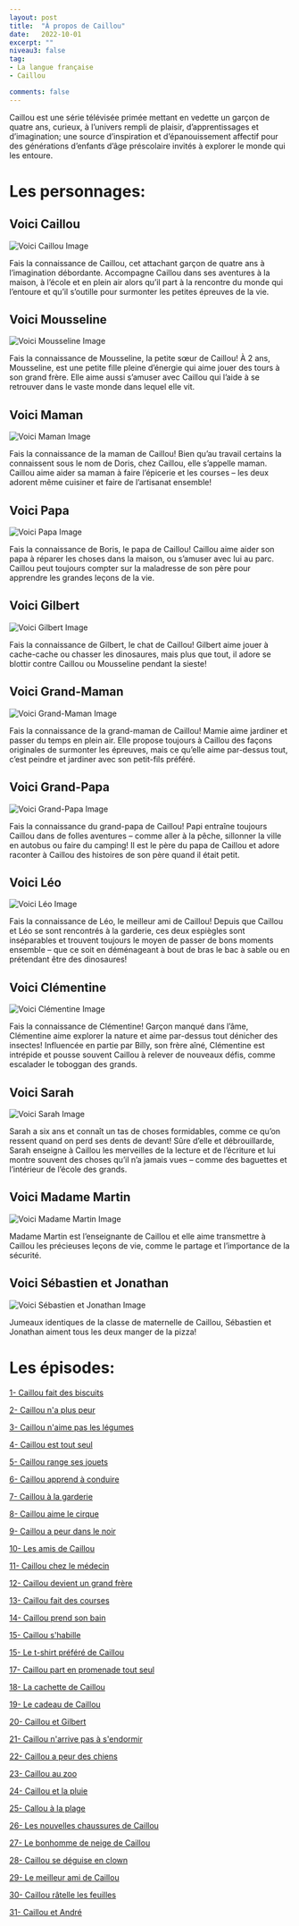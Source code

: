 ```yaml
---
layout: post
title:  "À propos de Caillou"
date:   2022-10-01
excerpt: ""
niveau3: false
tag:
- La langue française
- Caillou

comments: false
---
```

<img style="display: none;" src="/assets/img/thumbnails/caillou.jpg" alt="" width="1" height="1">

Caillou est une série télévisée primée mettant en vedette un garçon de quatre ans, curieux, à l’univers rempli de plaisir, d’apprentissages et d’imagination; une source d’inspiration et d’épanouissement affectif pour des générations d’enfants d’âge préscolaire invités à explorer le monde qui les entoure.

# Les personnages:



## Voici Caillou

![Voici Caillou Image](https://content-fr.caillou.com/uploads/2016/03/01_Caillou_Character_Caillou_719x405-1.jpg)

Fais la connaissance de Caillou, cet attachant garçon de quatre ans à l’imagination débordante. Accompagne Caillou dans ses aventures à la maison, à l’école et en plein air alors qu’il part à la rencontre du monde qui l’entoure et qu’il s’outille pour surmonter les petites épreuves de la vie.



## Voici Mousseline

![Voici Mousseline Image](https://content-fr.caillou.com/uploads/2016/03/02_Caillou_Character_Mousseline_719x405-1.jpg)

Fais la connaissance de Mousseline, la petite sœur de Caillou! À 2 ans, Mousseline, est une petite fille pleine d’énergie qui aime jouer des tours à son grand frère. Elle aime aussi s’amuser avec Caillou qui l’aide à se retrouver dans le vaste monde dans lequel elle vit.



## Voici Maman

![Voici Maman Image](https://content-fr.caillou.com/uploads/2016/03/03_Caillou_Character_Maman_719x405-1.jpg)

Fais la connaissance de la maman de Caillou! Bien qu’au travail certains la connaissent sous le nom de Doris, chez Caillou, elle s’appelle maman. Caillou aime aider sa maman à faire l’épicerie et les courses – les deux adorent même cuisiner et faire de l’artisanat ensemble!



## Voici Papa

![Voici Papa Image](https://content-fr.caillou.com/uploads/2016/03/04_Caillou_Character_papa_719x405-1.jpg)

Fais la connaissance de Boris, le papa de Caillou! Caillou aime aider son papa à réparer les choses dans la maison, ou s’amuser avec lui au parc. Caillou peut toujours compter sur la maladresse de son père pour apprendre les grandes leçons de la vie.



## Voici Gilbert

![Voici Gilbert Image](https://content-fr.caillou.com/uploads/2016/03/05_Caillou_Character_Gilbert_719x405-1.jpg)

Fais la connaissance de Gilbert, le chat de Caillou! Gilbert aime jouer à cache-cache ou chasser les dinosaures, mais plus que tout, il adore se blottir contre Caillou ou Mousseline pendant la sieste!



## Voici Grand-Maman

![Voici Grand-Maman Image](https://content-fr.caillou.com/uploads/2016/03/06_Caillou_Character_Grandmaman_719x405-1.jpg)

Fais la connaissance de la grand-maman de Caillou! Mamie aime jardiner et passer du temps en plein air. Elle propose toujours à Caillou des façons originales de surmonter les épreuves, mais ce qu’elle aime par-dessus tout, c’est peindre et jardiner avec son petit-fils préféré.



## Voici Grand-Papa

![Voici Grand-Papa Image](https://content-fr.caillou.com/uploads/2016/03/07_Caillou_Character_Grandpapa_719x405-1.jpg)

Fais la connaissance du grand-papa de Caillou! Papi entraîne toujours Caillou dans de folles aventures – comme aller à la pêche, sillonner la ville en autobus ou faire du camping! Il est le père du papa de Caillou et adore raconter à Caillou des histoires de son père quand il était petit.



## Voici Léo

![Voici Léo Image](https://content-fr.caillou.com/uploads/2016/03/08_Caillou_Character_Leo_719x405-1.jpg)

Fais la connaissance de Léo, le meilleur ami de Caillou! Depuis que Caillou et Léo se sont rencontrés à la garderie, ces deux espiègles sont inséparables et trouvent toujours le moyen de passer de bons moments ensemble – que ce soit en déménageant à bout de bras le bac à sable ou en prétendant être des dinosaures!



## Voici Clémentine

![Voici Clémentine Image](https://content-fr.caillou.com/uploads/2016/03/09_Caillou_Character_Clementine_719x405-1.jpg)

Fais la connaissance de Clémentine! Garçon manqué dans l’âme, Clémentine aime explorer la nature et aime par-dessus tout dénicher des insectes! Influencée en partie par Billy, son frère aîné, Clémentine est intrépide et pousse souvent Caillou à relever de nouveaux défis, comme escalader le toboggan des grands.



## Voici Sarah

![Voici Sarah Image](https://content-fr.caillou.com/uploads/2016/03/10_Caillou_Character_Sara_719x405-1.jpg)

Sarah a six ans et connaît un tas de choses formidables, comme ce qu’on ressent quand on perd ses dents de devant! Sûre d’elle et débrouillarde, Sarah enseigne à Caillou les merveilles de la lecture et de l’écriture et lui montre souvent des choses qu’il n’a jamais vues – comme des baguettes et l’intérieur de l’école des grands.



## Voici Madame Martin

![Voici Madame Martin Image](https://content-fr.caillou.com/uploads/2016/03/11_Caillou_Character_MdmMartin_719x405-1.jpg)

Madame Martin est l’enseignante de Caillou et elle aime transmettre à Caillou les précieuses leçons de vie, comme le partage et l’importance de la sécurité.



## Voici Sébastien et Jonathan

![Voici Sébastien et Jonathan Image](https://content-fr.caillou.com/uploads/2016/03/12_Caillou_Character_Sebastien-et-Jonathan-_719x405-1.jpg)

Jumeaux identiques de la classe de maternelle de Caillou, Sébastien et Jonathan aiment tous les deux manger de la pizza!



# Les épisodes:

 [1- Caillou fait des biscuits](https://sanabilmedia.com/caillou1/) 

 [2- Caillou n'a plus peur](https://sanabilmedia.com/caillou2/) 

 [3- Caillou n'aime pas les légumes](https://sanabilmedia.com/caillou3/) 

 [4- Caillou est tout seul](https://sanabilmedia.com/caillou4/) 

 [5- Caillou range ses jouets](https://sanabilmedia.com/caillou5/) 

 [6- Caillou apprend à conduire](https://sanabilmedia.com/caillou6/) 

 [7- Caillou à la garderie](https://sanabilmedia.com/caillou7/) 

 [8- Caillou aime le cirque](https://sanabilmedia.com/caillou8/) 

 [9- Caillou a peur dans le noir](https://sanabilmedia.com/caillou9/) 

 [10- Les amis de Caillou](https://sanabilmedia.com/caillou10/) 

 [11- Caillou chez le médecin](https://sanabilmedia.com/caillou11/) 

 [12- Caillou devient un grand frère](https://sanabilmedia.com/caillou12/) 

 [13- Caillou fait des courses](https://sanabilmedia.com/caillou13/) 

 [14- Caillou prend son bain](https://sanabilmedia.com/caillou14/) 

 [15- Caillou s'habille](https://sanabilmedia.com/caillou15/) 

 [15- Le t-shirt préféré de Caillou](https://sanabilmedia.com/caillou16/) 

 [17- Caillou part en promenade tout seul](https://sanabilmedia.com/caillou17/) 

 [18- La cachette de Caillou](https://sanabilmedia.com/caillou18/) 

 [19- Le cadeau de Caillou](https://sanabilmedia.com/caillou19/) 

 [20- Caillou et Gilbert](https://sanabilmedia.com/caillou20/) 

 [21- Caillou n'arrive pas à s'endormir](https://sanabilmedia.com/caillou21/) 

 [22- Caillou a peur des chiens](https://sanabilmedia.com/caillou22/) 

 [23- Caillou au zoo](https://sanabilmedia.com/caillou23/)    

 [24- Caillou et la pluie](https://sanabilmedia.com/caillou24/) 

 [25- Callou à la plage](https://sanabilmedia.com/caillou25/) 

 [26- Les nouvelles chaussures de Caillou](https://sanabilmedia.com/caillou26/) 

 [27- Le bonhomme de neige de Caillou](https://sanabilmedia.com/caillou27/) 

 [28- Caillou se déguise en clown](https://sanabilmedia.com/caillou28/) 

 [29- Le meilleur ami de Caillou](https://sanabilmedia.com/caillou29/) 

 [30- Caillou râtelle les feuilles](https://sanabilmedia.com/caillou30/) 

 [31- Caillou et André](https://sanabilmedia.com/caillou31/)  

